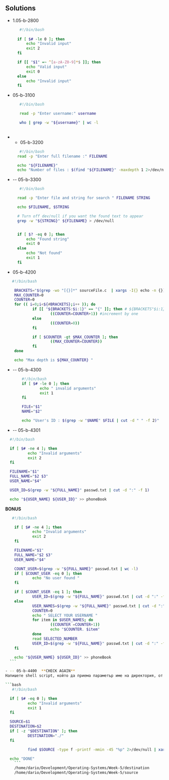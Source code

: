 **Solutions**
- 
- 1.05-b-2800
  ```bash
     #!/bin/bash
     
    if [ $# -le 0 ]; then
        echo "Invalid input"
        exit 2
    fi

    if [[ "$1" =~ ^[a-zA-Z0-9]*$ ]]; then
        echo "Valid input" 
        exit 0
    else 
        echo "Invalid input"
    fi

  ```

- 05-b-3100
  ```bash
     #!/bin/bash

     read -p "Enter username:" username

     who | grep -w "${username}" | wc -l 
     
  ```
- - 05-b-3200
  ```bash
     #!/bin/bash
    read -p "Enter full filename :" FILENAME

    echo "${FILENAME}"
    echo "Number of files : $(find "${FILENAME}" -maxdepth 1 2>/dev/null |    wc -l)"

  ```

- -- 05-b-3300
  ```bash
     #!/bin/bash

    read -p "Enter file and string for search " FILENAME STRING

    echo $FILENAME, $STRING

    # Turn off dev/null if you want the found text to appear 
    grep -w "${STRING}" ${FILENAME} > /dev/null


    if [ $? -eq 0 ]; then
    	echo "Found string"
    	exit 0
    else
    	echo "Not found" 
    	exit 1
    fi

  ```

-  05-b-4200
  ```bash
     #!/bin/bash

      BRACKETS="$(grep -wo "[{}]*" sourceFile.c  | xargs -I{} echo -n {})"
      MAX_COUNTER=0
      COUNTER=0
      for (( i=0;i<${#BRACKETS};i++ )); do
              if [[ "${BRACKETS:$i:1}" == "{" ]]; then # ${BRACKETS"$i:1} grap ith letter
                      ((COUNTER=COUNTER+1)) #increment by one
              else
                      ((COUNTER=0))
              fi

              if [ $COUNTER -gt $MAX_COUNTER ]; then
                      ((MAX_COUNTER=COUNTER))
              fi
      done

      echo "Max depth is ${MAX_COUNTER} "

  ```

- -- 05-b-4300
  ```bash
      #!/bin/bash
      if [ $# -le 0 ]; then
              echo " invalid arguments"
              exit 1
      fi

      FILE="$1"
      NAME="$2"

      echo "User's ID : $(grep -w "$NAME" $FILE | cut -d " " -f 2)"
  ```

-  -- 05-b-4301
  ```bash
    #!/bin/bash

    if [ $# -ne 4 ]; then
            echo "Invalid arguments"
            exit 2
    fi

    FILENAME="$1"
    FULL_NAME="$2 $3"
    USER_NAME="$4"

    USER_ID=$(grep -w "${FULL_NAME}" passwd.txt | cut -d ":" -f 1)

    echo "${USER_NAME} ${USER_ID}" >> phoneBook

  ```

  **BONUS**
  ```bash
     #!/bin/bash

      if [ $# -ne 4 ]; then
              echo "Invalid arguments"
              exit 2
      fi

      FILENAME="$1"
      FULL_NAME="$2 $3"
      USER_NAME="$4"

      COUNT_USER=$(grep -w "${FULL_NAME}" passwd.txt | wc -l)
      if [ $COUNT_USER -eq 0 ]; then
              echo "No user found "
      fi

      if [ $COUNT_USER -eq 1 ]; then
              USER_ID=$(grep -w "${FULL_NAME}" passwd.txt | cut -d ":" -f 1)
      else
              USER_NAMES=$(grep -w "${FULL_NAME}" passwd.txt | cut -d ":" -f      1)
              COUNTER=0
              echo " SELECT YOUR USERNAME "
              for item in $USER_NAMES; do
                      ((COUNTER =COUNTER+1))
                      echo "$COUNTER. $item"
              done
              read SELECTED_NUMBER
              USER_ID=$(grep -w "${FULL_NAME}" passwd.txt | cut -d ":" -f 1       | head -$SELECTED_NUMBER | tail -n 1)
      fi

      echo "${USER_NAME} ${USER_ID}" >> phoneBook
    ```

- -- 05-b-4400  **CHECK AGAIN**
Напишете shell script, който да приема параметър име на директория, от която взимаме файлове, и опционално експлицитно име на директория, в която ще копираме файлове. Скриптът да копира файловете със съдържание, променено преди по-малко от 45 мин, от първата директория във втората директория. Ако втората директория не е подадена по име, нека да получи такова от днешната дата във формат, който ви е удобен. При желание новосъздадената директория да се архивира.

  ```bash
     #!/bin/bash

    if [ $# -eq 0 ]; then
            echo "Invalid arguments"
            exit 1
    fi

    SOURCE=$1
    DESTINATION=$2
    if [ -z "$DESTINATION" ]; then
            DESTINATION="./"
    fi

            find $SOURCE -type f -printf -mmin -45 "%p" 2>/dev/null | xargs -I{} -n 1 cp {} DESTINATION

    echo "DONE"
      ```
      /home/dario/Development/Operating-Systems/Week-5/destination
      /home/dario/Development/Operating-Systems/Week-5/source
  ```  


